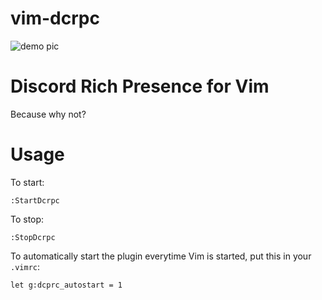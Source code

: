 # vim-dcrpc

![demo pic](https://gitlab.com/betseg/vim-dcrpc/raw/master/pics/demo.png)

# Discord Rich Presence for Vim

Because why not?

# Usage

To start:

```
:StartDcrpc
```

To stop:

```
:StopDcrpc
```

To automatically start the plugin everytime Vim is started, put this in your `.vimrc`:

```
let g:dcprc_autostart = 1
```
